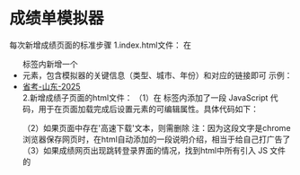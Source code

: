 # 成绩单模拟器
每次新增成绩页面的标准步骤
1.index.html文件：
    在 <ul id="simulatorList"> 标签内新增一个 <li> 元素，包含模拟器的关键信息（类型、城市、年份）和对应的链接即可
    示例：<li data-simulator="省考" data-city="山东" data-year="2025"><a href="simulators/shengkao-shandong/山东省2025年度公务员考试成绩查询.html">省考-山东-2025</a></li>
2.新增成绩子页面的html文件：
    （1）在 <head> 标签内添加了一段 JavaScript 代码，用于在页面加载完成后设置元素的可编辑属性。具体代码如下：
    
<script>
    window.onload = function () {
        // 获取所有元素
        var allElements = document.getElementsByTagName('*');
        for (var i = 0; i < allElements.length; i++) {
            // 排除输入框、文本框、选择框等表单元素，因为它们本身就可编辑
            if (!['INPUT', 'TEXTAREA', 'SELECT'].includes(allElements[i].tagName)) {
                allElements[i].contentEditable = true;
            }
        }
    };
</script>
   （2）如果页面中存在'高速下载'文本，则需删除
        注：因为这段文字是chrome浏览器保存网页时，在html自动添加的一段说明介绍，相当于给自己打广告了
   （3）如果成绩网页出现跳转登录界面的情况，找到html中所有引入 JS 文件的 <script> 标签并删除
        注：js文件会提供动态页面功能，即各种非静态的诸如动画、跳转等功能
    


    
